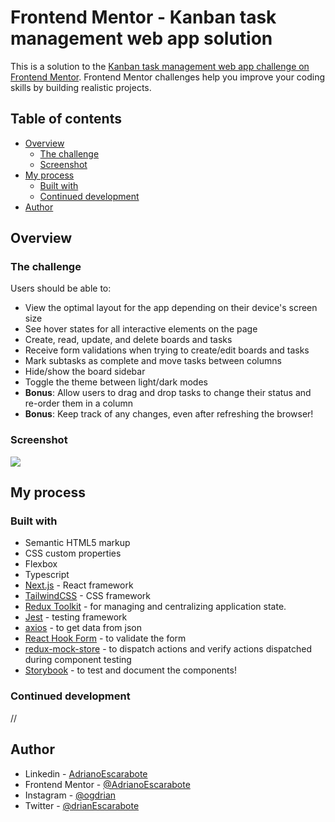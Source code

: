 # Frontend Mentor - Kanban task management web app solution

This is a solution to the [Kanban task management web app challenge on Frontend Mentor](https://www.frontendmentor.io/challenges/kanban-task-management-web-app-wgQLt-HlbB). Frontend Mentor challenges help you improve your coding skills by building realistic projects. 

## Table of contents

- [Overview](#overview)
  - [The challenge](#the-challenge)
  - [Screenshot](#screenshot)
- [My process](#my-process)
  - [Built with](#built-with)
  - [Continued development](#continued-development)
- [Author](#author)

## Overview

### The challenge

Users should be able to:

- View the optimal layout for the app depending on their device's screen size
- See hover states for all interactive elements on the page
- Create, read, update, and delete boards and tasks
- Receive form validations when trying to create/edit boards and tasks
- Mark subtasks as complete and move tasks between columns
- Hide/show the board sidebar
- Toggle the theme between light/dark modes
- **Bonus**: Allow users to drag and drop tasks to change their status and re-order them in a column
- **Bonus**: Keep track of any changes, even after refreshing the browser!

### Screenshot

![](./screenshot.jpg)

## My process

### Built with

- Semantic HTML5 markup
- CSS custom properties
- Flexbox
- Typescript
- [Next.js](https://nextjs.org/) - React framework
- [TailwindCSS](https://tailwindcss.com/) - CSS framework
- [Redux Toolkit](https://redux-toolkit.js.org/) - for managing and centralizing application state.
- [Jest](https://jestjs.io/pt-BR/) - testing framework
- [axios](https://axios-http.com/docs/intro) - to get data from json
- [React Hook Form](https://react-hook-form.com/) - to validate the form
- [redux-mock-store](https://www.npmjs.com/package/redux-mock-store) - to dispatch actions and verify actions dispatched during component testing
- [Storybook](https://storybook.js.org/) - to test and document the components!

### Continued development

//

## Author

- Linkedin - [AdrianoEscarabote](https://www.linkedin.com/in/adriano-escarabote-944b02233/)
- Frontend Mentor - [@AdrianoEscarabote](https://www.frontendmentor.io/profile/AdrianoEscarabote)
- Instagram - [@ogdrian](https://www.instagram.com/ogdrian/)
- Twitter - [@drianEscarabote](https://twitter.com/drianEscarabote)